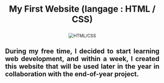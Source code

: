 # <p align="center">My First Website (langage : HTML / CSS)</p>

<div align="center">
    <img src="https://ureachus.com/wp-content/uploads/2023/09/1_lJ32Bl-lHWmNMUSiSq17gQ.png" alt="HTML/CSS">
</div>

## <p align="justify">During my free time, I decided to start learning web development, and within a week, I created this website that will be used later in the year in collaboration with the end-of-year project.</p>
